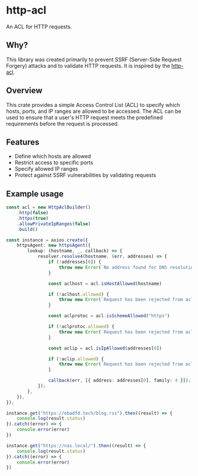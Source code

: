 # http-acl

An ACL for HTTP requests.

## Why?

This library was created primarily to prevent SSRF (Server-Side Request Forgery) attacks and to validate HTTP requests. It is inspired by the [http-acl](https://docs.rs/http-acl/latest/http_acl/).

## Overview

This crate provides a simple Access Control List (ACL) to specify which hosts, ports, and IP ranges are allowed to be accessed. The ACL can be used to ensure that a user's HTTP request meets the predefined requirements before the request is processed.

## Features

- Define which hosts are allowed
- Restrict access to specific ports
- Specify allowed IP ranges
- Protect against SSRF vulnerabilities by validating requests


## Example usage

```ts
const acl = new HttpAclBuilder()
    .http(false)
    .https(true)
    .allowPrivateIpRanges(false)
    .build()

const instance = axios.create({
    httpsAgent: new httpsAgent({
        lookup: (hostname, _, callback) => {
            resolver.resolve4(hostname, (err, addresses) => {
                if (!addresses[0]) {
                    throw new Error(`No address found for DNS resolution on ${hostname}`);
                }

                const aclhost = acl.isHostAllowed(hostname)

                if (!aclhost.allowed) {
                    throw new Error(`Request has been rejected from acl due to ${aclhost.status}`)
                }

                const aclprotoc = acl.isSchemeAllowed("https")

                if (!aclprotoc.allowed) {
                    throw new Error(`Request has been rejected from acl due to ${aclprotoc.status}`)
                }

                const aclip = acl.isIpAllowed(addresses[0])

                if (!aclip.allowed) {
                    throw new Error(`Request has been rejected from acl due to ${aclip.status}`)
                }

                callback(err, [{ address: addresses[0], family: 4 }]);
            });
        },
    }),
});

instance.get("https://ebadfd.tech/blog.rss").then((result) => {
    console.log(result.status)
}).catch((error) => {
    console.error(error)
})

instance.get("https://nas.local/").then((result) => {
    console.log(result.status)
}).catch((error) => {
    console.error(error)
})

```
